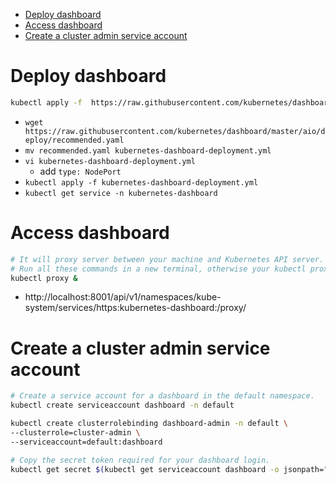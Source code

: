 - [Deploy dashboard](#deploy-dashboard)
- [Access dashboard](#access-dashboard)
- [Create a cluster admin service account](#create-a-cluster-admin-service-account)

# Deploy dashboard
```bash
kubectl apply -f  https://raw.githubusercontent.com/kubernetes/dashboard/master/aio/deploy/recommended.yaml
```
- `wget https://raw.githubusercontent.com/kubernetes/dashboard/master/aio/deploy/recommended.yaml`
- `mv recommended.yaml kubernetes-dashboard-deployment.yml`
- `vi kubernetes-dashboard-deployment.yml`
    - add `type: NodePort`
- `kubectl apply -f kubernetes-dashboard-deployment.yml`
- `kubectl get service -n kubernetes-dashboard`

# Access dashboard
```bash
# It will proxy server between your machine and Kubernetes API server.
# Run all these commands in a new terminal, otherwise your kubectl proxy command will stop.
kubectl proxy &
```
- http://localhost:8001/api/v1/namespaces/kube-system/services/https:kubernetes-dashboard:/proxy/

# Create a cluster admin service account
```bash
# Create a service account for a dashboard in the default namespace.
kubectl create serviceaccount dashboard -n default

kubectl create clusterrolebinding dashboard-admin -n default \
--clusterrole=cluster-admin \
--serviceaccount=default:dashboard

# Copy the secret token required for your dashboard login.
kubectl get secret $(kubectl get serviceaccount dashboard -o jsonpath="{.secrets[0].name}") -o jsonpath="{.data.token}" | base64 --decode
```